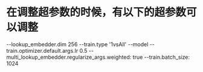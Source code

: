# 在调整超参数的时候，有以下的超参数可以调整
--lookup_embedder.dim 256
--train.type '1vsAll'
--model
--train.optimizer.default.args.lr 0.5
--multi_lookup_embedder.regularize_args.weighted: true
--train.batch_size: 1024